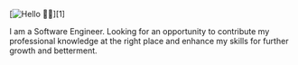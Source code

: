 [![Hello 👋🏻](https://linkedin.cin/in/nearbygems)][1]

I am a Software Engineer. Looking for an opportunity to contribute my professional knowledge at the right place and enhance my skills for further growth and betterment. 
